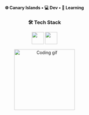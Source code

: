 <div align="center">

#### 🌐 Canary Islands • 💻 Dev • 🌱 Learning  

### 🛠️ Tech Stack

<p>
  <img src="https://skillicons.dev/icons?i=js,ts,py,cpp,html,css" height="40" />
  <img src="https://skillicons.dev/icons?i=rust,tailwind,bash,figma,astro,git" height="40" />
</p>

<img src="https://i.pinimg.com/originals/35/49/be/3549beaae0ba185e62d53e57144caa0d.gif" height="200" alt="Coding gif"/>

</div>